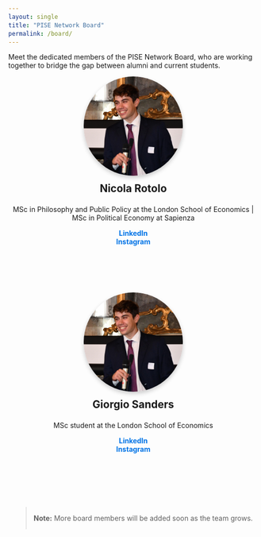 ```yaml
---
layout: single
title: "PISE Network Board"
permalink: /board/
---
```


Meet the dedicated members of the PISE Network Board, who are working together to bridge the gap between alumni and current students.

<div class="board-member-container">
  <div class="board-member">
    <img src="/assets/images/nicola_rotolo.jpg" alt="Nicola Rotolo" width="200">
    <h3>Nicola Rotolo</h3>
    <p>MSc in Philosophy and Public Policy at the London School of Economics | MSc in Political Economy at Sapienza</p>
    <ul>
      <li><a href="https://linkedin.com/in/nicola-rotolo">LinkedIn</a></li>
      <li><a href="https://instagram.com/nicola_rotolo">Instagram</a></li>
    </ul>
  </div>

  <div class="board-member">
    <img src="/assets/images/nicola_rotolo.jpg" alt="Giorgio Sanders" width="200">
    <h3>Giorgio Sanders</h3>
    <p>MSc student at the London School of Economics</p>
    <ul>
      <li><a href="https://www.linkedin.com/in/giorgio-sanders-/">LinkedIn</a></li>
      <li><a href="https://www.instagram.com/giorgio_sanders?utm_source=ig_web_button_share_sheet&igsh=ZDNlZDc0MzIxNw==">Instagram</a></li>
    </ul>
  </div>

  > **Note:** More board members will be added soon as the team grows.
</div>

<style>
.board-member-container {
  display: flex;
  flex-wrap: wrap;
  justify-content: center;
  gap: 40px;
}
.board-member {
  text-align: center;
  margin-bottom: 40px;
  flex: 1 1 300px;
}
.board-member img {
  border-radius: 50%;
  box-shadow: 0 4px 8px rgba(0,0,0,0.2);
}
.board-member h3 {
  margin-top: 10px;
  font-size: 1.5em;
}
.board-member ul {
  list-style-type: none;
  padding: 0;
}
.board-member ul li a {
  text-decoration: none;
  color: #0073e6;
  font-weight: bold;
}
.board-member ul li a:hover {
  text-decoration: underline;
}
</style>
